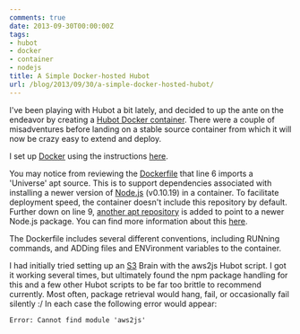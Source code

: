 ```yaml
---
comments: true
date: 2013-09-30T00:00:00Z
tags:
- hubot
- docker
- container
- nodejs
title: A Simple Docker-hosted Hubot
url: /blog/2013/09/30/a-simple-docker-hosted-hubot/
---
```


I've been playing with Hubot a bit lately, and decided to up the ante on the endeavor by creating a [Hubot Docker container](https://github.com/nhoag/doc-bot). There were a couple of misadventures before landing on a stable source container from which it will now be crazy easy to extend and deploy.

I set up [Docker](http://www.docker.io/) using the instructions [here](http://docs.docker.io/en/latest/installation/vagrant/).

You may notice from reviewing the [Dockerfile](https://github.com/nhoag/doc-bot/blob/master/Dockerfile) that line 6 imports a 'Universe' apt source. This is to support dependencies associated with installing a newer version of [Node.js](http://nodejs.org/) (v0.10.19) in a container. To facilitate deployment speed, the container doesn't include this repository by default. Further down on line 9, [another apt repository](https://launchpad.net/~chris-lea/+archive/node.js/) is added to point to a newer Node.js package. You can find more information about this [here](https://github.com/joyent/node/wiki/Installing-Node.js-via-package-manager#ubuntu-mint-elementary-os).

The Dockerfile includes several different conventions, including RUNning commands, and ADDing files and ENVironment variables to the container.

I had initially tried setting up an [S3](http://aws.amazon.com/s3/) Brain with the aws2js Hubot script. I got it working several times, but ultimately found the npm package handling for this and a few other Hubot scripts to be far too brittle to recommend currently. Most often, package retrieval would hang, fail, or occasionally fail silently :/ In each case the following error would appear:

```
Error: Cannot find module 'aws2js'
```

